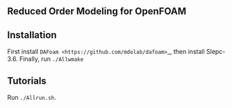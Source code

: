 Reduced Order Modeling for OpenFOAM
-----------------------------------

Installation
------------

First install `DAFoam <https://github.com/mdolab/dafoam>`_, then install Slepc-3.6. Finally, run ``./Allwmake``

Tutorials
---------

Run ``./Allrun.sh``.